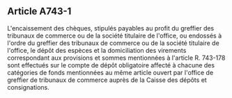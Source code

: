 Article A743-1
----
L'encaissement des chèques, stipulés payables au profit du greffier des
tribunaux de commerce ou de la société titulaire de l'office, ou endossés à
l'ordre du greffier des tribunaux de commerce ou de la société titulaire de
l'office, le dépôt des espèces et la domiciliation des virements correspondant
aux provisions et sommes mentionnées à l'article R. 743-178 sont effectués sur
le compte de dépôt obligatoire affecté à chacune des catégories de fonds
mentionnées au même article ouvert par l'office de greffier de tribunaux de
commerce auprès de la Caisse des dépôts et consignations.
